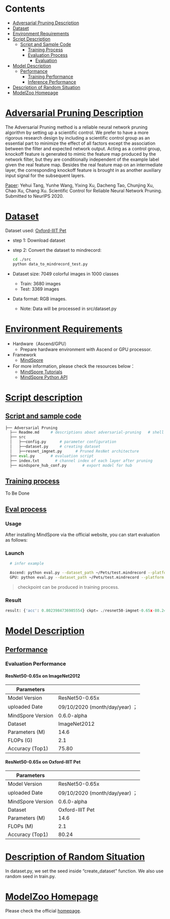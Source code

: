 # Contents

- [Adversarial Pruning Description](#adversarial-pruning-description)
- [Dataset](#dataset)
- [Environment Requirements](#environment-requirements)
- [Script Description](#script-description)
    - [Script and Sample Code](#script-and-sample-code)
        - [Training Process](#training-process)
        - [Evaluation Process](#evaluation-process)
            - [Evaluation](#evaluation)
- [Model Description](#model-description)
    - [Performance](#performance)  
        - [Training Performance](#evaluation-performance)
        - [Inference Performance](#evaluation-performance)
- [Description of Random Situation](#description-of-random-situation)
- [ModelZoo Homepage](#modelzoo-homepage)

# [Adversarial Pruning Description](#contents)

The Adversarial Pruning method is a reliable neural network pruning algorithm by setting up a scientific control. We prefer to have a more rigorous research design by including a scientific control group as an essential part to minimize the effect of all factors except the association between the filter and expected network output. Acting as a control group, knockoff feature is generated to mimic the feature map produced by the network filter, but they are conditionally independent of the example label given the real feature map.  Besides the real feature map on an intermediate layer, the corresponding knockoff feature is brought in as another auxiliary input signal for the subsequent layers.

[Paper](https://openaccess.thecvf.com/content_CVPR_2020/papers/Han_GhostNet_More_Features_From_Cheap_Operations_CVPR_2020_paper.pdf): Yehui Tang, Yunhe Wang, Yixing Xu, Dacheng Tao, Chunjing Xu, Chao Xu, Chang Xu. Scientific Control for Reliable Neural Network Pruning. Submitted to NeurIPS 2020.

# [Dataset](#contents)

Dataset used: [Oxford-IIIT Pet](https://www.robots.ox.ac.uk/~vgg/data/pets/)

- step 1: Download dataset

- step 2: Convert the dataset to mindrecord:

    ```bash
    cd ./src
    python data_to_mindrecord_test.py
    ```

- Dataset size: 7049 colorful images in 1000 classes
    - Train:  3680 images
    - Test: 3369 images
- Data format: RGB images.
    - Note: Data will be processed in src/dataset.py

# [Environment Requirements](#contents)

- Hardware（Ascend/GPU）
    - Prepare hardware environment with Ascend or GPU processor.
- Framework
    - [MindSpore](https://www.mindspore.cn/install/en)
- For more information, please check the resources below：
    - [MindSpore Tutorials](https://www.mindspore.cn/tutorials/en/r1.8/index.html)
    - [MindSpore Python API](https://www.mindspore.cn/docs/api/en/r1.8/index.html)

# [Script description](#contents)

## [Script and sample code](#contents)

```python
├── Adversarial Pruning
  ├── Readme.md     # descriptions about adversarial-pruning   # shell script for evaluation with CPU, GPU or Ascend
  ├── src
  │   ├──config.py      # parameter configuration
  │   ├──dataset.py     # creating dataset
  │   ├──resnet_imgnet.py      # Pruned ResNet architecture
  ├── eval.py       # evaluation script
  ├── index.txt       # channel index of each layer after pruning
  ├── mindspore_hub_conf.py       # export model for hub
```

## [Training process](#contents)

To Be Done

## [Eval process](#contents)

### Usage

After installing MindSpore via the official website, you can start evaluation as follows:

### Launch

```bash
  # infer example

  Ascend: python eval.py --dataset_path ~/Pets/test.mindrecord --platform Ascend --checkpoint_path [CHECKPOINT_PATH]
  GPU: python eval.py --dataset_path ~/Pets/test.mindrecord --platform GPU --checkpoint_path [CHECKPOINT_PATH]
```

> checkpoint can be produced in training process.

### Result

```python
result: {'acc': 0.8023984736985554} ckpt= ./resnet50-imgnet-0.65x-80.24.ckpt
```

# [Model Description](#contents)

## [Performance](#contents)

### Evaluation Performance

#### ResNet50-0.65x on ImageNet2012

| Parameters                 |                                        |
| -------------------------- | -------------------------------------- |
| Model Version              | ResNet50-0.65x                              |
| uploaded Date              | 09/10/2020 (month/day/year)  ；                       |
| MindSpore Version          | 0.6.0-alpha                                                       |
| Dataset                    | ImageNet2012                                                    |
| Parameters (M)             | 14.6                                              |
| FLOPs (G) | 2.1 |
| Accuracy (Top1) | 75.80 |

#### ResNet50-0.65x on Oxford-IIIT Pet

| Parameters                 |                                        |
| -------------------------- | -------------------------------------- |
| Model Version              | ResNet50-0.65x                               |
| uploaded Date              | 09/10/2020 (month/day/year)  ；                      |
| MindSpore Version          | 0.6.0-alpha                                                       |
| Dataset                    | Oxford-IIIT Pet                                                   |
| Parameters (M)             | 14.6                                                |
| FLOPs (M) | 2.1 |
| Accuracy (Top1) |            80.24            |

# [Description of Random Situation](#contents)

In dataset.py, we set the seed inside “create_dataset" function. We also use random seed in train.py.

# [ModelZoo Homepage](#contents)

Please check the official [homepage](https://gitee.com/mindspore/models).
